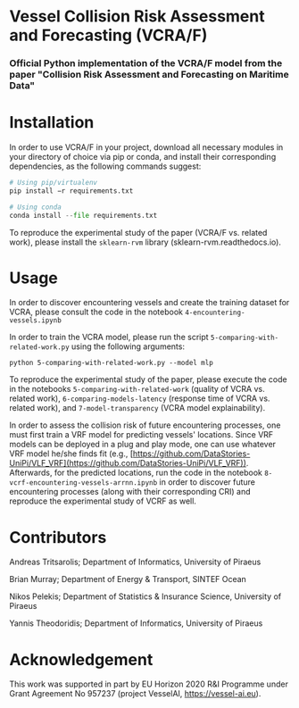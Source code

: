 # Vessel Collision Risk Assessment and Forecasting (VCRA/F)
### Official Python implementation of the VCRA/F model from the paper "Collision Risk Assessment and Forecasting on Maritime Data"


# Installation 
In order to use VCRA/F in your project, download all necessary modules in your directory of choice via pip or conda, and install their corresponding dependencies, as the following commands suggest:

```Python
# Using pip/virtualenv
pip install −r requirements.txt

# Using conda
conda install --file requirements.txt
```

To reproduce the experimental study of the paper (VCRA/F vs. related work), please install the ```sklearn-rvm``` library (sklearn-rvm.readthedocs.io).


# Usage


In order to discover encountering vessels and create the training dataset for VCRA, please consult the code in the notebook ```4-encountering-vessels.ipynb```

In order to train the VCRA model, please run the script ```5-comparing-with-related-work.py``` using the following arguments:

```
python 5-comparing-with-related-work.py --model mlp
```

To reproduce the experimental study of the paper, please execute the code in the notebooks ```5-comparing-with-related-work``` (quality of VCRA vs. related work), ```6-comparing-models-latency``` (response time of VCRA vs. related work), and ```7-model-transparency``` (VCRA model explainability).

In order to assess the collision risk of future encountering processes, one must first train a VRF model for predicting vessels' locations. Since VRF models can be deployed in a plug and play mode, one can use whatever VRF model he/she finds fit (e.g., [https://github.com/DataStories-UniPi/VLF_VRF](https://github.com/DataStories-UniPi/VLF_VRF)). Afterwards, for the predicted locations, run the code in the notebook ```8-vcrf-encountering-vessels-arrnn.ipynb``` in order to discover future encountering processes (along with their corresponding CRI) and reproduce the experimental study of VCRF as well.


# Contributors
Andreas Tritsarolis; Department of Informatics, University of Piraeus

Brian Murray; Department of Energy & Transport, SINTEF Ocean

Nikos Pelekis; Department of Statistics & Insurance Science, University of Piraeus

Yannis Theodoridis; Department of Informatics, University of Piraeus



# Acknowledgement
This work was supported in part by EU Horizon 2020 R\&I Programme under Grant Agreement No 957237 (project VesselAI, https://vessel-ai.eu).
